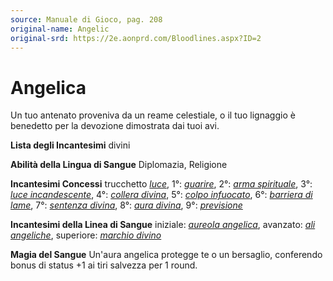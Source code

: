```yaml
---
source: Manuale di Gioco, pag. 208
original-name: Angelic
original-srd: https://2e.aonprd.com/Bloodlines.aspx?ID=2
---
```


# Angelica

Un tuo antenato proveniva da un reame celestiale, o il tuo lignaggio è benedetto
per la devozione dimostrata dai tuoi avi.

**Lista degli Incantesimi** divini

**Abilità della Lingua di Sangue** Diplomazia, Religione

**Incantesimi Concessi** trucchetto _[luce](/incantesimi/luce)_, 1°:
_[guarire](/incantesimi/guarire)_, 2°:
_[arma spirituale](/incantesimi/arma-spirituale)_, 3°:
_[luce incandescente](/incantesimi/luce-incandescente)_, 4°:
_[collera divina](incantesimi/collera-divina)_, 5°:
_[colpo infuocato](/incantesimi/colpo-infuocato)_, 6°:
_[barriera di lame](/incantesimi/barriera-di-lame)_, 7°:
_[sentenza divina](/incantesimi/sentenza-divina)_, 8°:
_[aura divina](/incantesimi/aura-divina)_, 9°:
_[previsione](/incantesimi/previsione)_

**Incantesimi della Linea di Sangue** iniziale:
_[aureola angelica](/incantesimi/aureola-angelica)_, avanzato:
_[ali angeliche](/incantesimi/ali-angeliche)_, superiore:
_[marchio divino](/incantesimi/marchio-divino)_

**Magia del Sangue** Un'aura angelica protegge te o un bersaglio, conferendo
bonus di status +1 ai tiri salvezza per 1 round.

